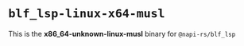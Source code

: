 # `blf_lsp-linux-x64-musl`

This is the **x86_64-unknown-linux-musl** binary for `@napi-rs/blf_lsp`
